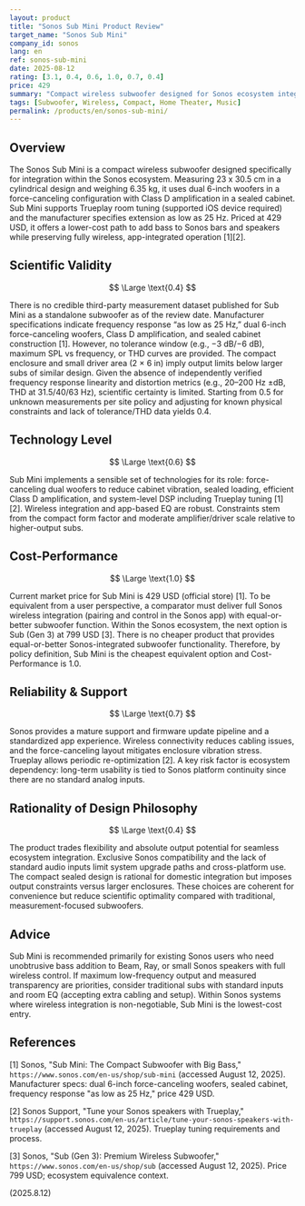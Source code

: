 ```yaml
---
layout: product
title: "Sonos Sub Mini Product Review"
target_name: "Sonos Sub Mini"
company_id: sonos
lang: en
ref: sonos-sub-mini
date: 2025-08-12
rating: [3.1, 0.4, 0.6, 1.0, 0.7, 0.4]
price: 429
summary: "Compact wireless subwoofer designed for Sonos ecosystem integration with force-canceling dual 6-inch drivers; convenient and well-integrated, but constrained by ecosystem lock-in and the absence of third-party measured performance data."
tags: [Subwoofer, Wireless, Compact, Home Theater, Music]
permalink: /products/en/sonos-sub-mini/
---
```


## Overview

The Sonos Sub Mini is a compact wireless subwoofer designed specifically for integration within the Sonos ecosystem. Measuring 23 x 30.5 cm in a cylindrical design and weighing 6.35 kg, it uses dual 6-inch woofers in a force-canceling configuration with Class D amplification in a sealed cabinet. Sub Mini supports Trueplay room tuning (supported iOS device required) and the manufacturer specifies extension as low as 25 Hz. Priced at 429 USD, it offers a lower-cost path to add bass to Sonos bars and speakers while preserving fully wireless, app-integrated operation [1][2].

## Scientific Validity

$$ \Large \text{0.4} $$

There is no credible third-party measurement dataset published for Sub Mini as a standalone subwoofer as of the review date. Manufacturer specifications indicate frequency response “as low as 25 Hz,” dual 6-inch force-canceling woofers, Class D amplification, and sealed cabinet construction [1]. However, no tolerance window (e.g., −3 dB/−6 dB), maximum SPL vs frequency, or THD curves are provided. The compact enclosure and small driver area (2 × 6 in) imply output limits below larger subs of similar design. Given the absence of independently verified frequency response linearity and distortion metrics (e.g., 20–200 Hz ±dB, THD at 31.5/40/63 Hz), scientific certainty is limited. Starting from 0.5 for unknown measurements per site policy and adjusting for known physical constraints and lack of tolerance/THD data yields 0.4.

## Technology Level

$$ \Large \text{0.6} $$

Sub Mini implements a sensible set of technologies for its role: force-canceling dual woofers to reduce cabinet vibration, sealed loading, efficient Class D amplification, and system-level DSP including Trueplay tuning [1][2]. Wireless integration and app-based EQ are robust. Constraints stem from the compact form factor and moderate amplifier/driver scale relative to higher-output subs.

## Cost-Performance

$$ \Large \text{1.0} $$

Current market price for Sub Mini is 429 USD (official store) [1]. To be equivalent from a user perspective, a comparator must deliver full Sonos wireless integration (pairing and control in the Sonos app) with equal-or-better subwoofer function. Within the Sonos ecosystem, the next option is Sub (Gen 3) at 799 USD [3]. There is no cheaper product that provides equal-or-better Sonos-integrated subwoofer functionality. Therefore, by policy definition, Sub Mini is the cheapest equivalent option and Cost-Performance is 1.0.

## Reliability & Support

$$ \Large \text{0.7} $$

Sonos provides a mature support and firmware update pipeline and a standardized app experience. Wireless connectivity reduces cabling issues, and the force-canceling layout mitigates enclosure vibration stress. Trueplay allows periodic re-optimization [2]. A key risk factor is ecosystem dependency: long-term usability is tied to Sonos platform continuity since there are no standard analog inputs.

## Rationality of Design Philosophy

$$ \Large \text{0.4} $$

The product trades flexibility and absolute output potential for seamless ecosystem integration. Exclusive Sonos compatibility and the lack of standard audio inputs limit system upgrade paths and cross-platform use. The compact sealed design is rational for domestic integration but imposes output constraints versus larger enclosures. These choices are coherent for convenience but reduce scientific optimality compared with traditional, measurement-focused subwoofers.

## Advice

Sub Mini is recommended primarily for existing Sonos users who need unobtrusive bass addition to Beam, Ray, or small Sonos speakers with full wireless control. If maximum low-frequency output and measured transparency are priorities, consider traditional subs with standard inputs and room EQ (accepting extra cabling and setup). Within Sonos systems where wireless integration is non-negotiable, Sub Mini is the lowest-cost entry.

## References

[1] Sonos, "Sub Mini: The Compact Subwoofer with Big Bass," `https://www.sonos.com/en-us/shop/sub-mini` (accessed August 12, 2025). Manufacturer specs: dual 6-inch force-canceling woofers, sealed cabinet, frequency response "as low as 25 Hz," price 429 USD.

[2] Sonos Support, "Tune your Sonos speakers with Trueplay," `https://support.sonos.com/en-us/article/tune-your-sonos-speakers-with-trueplay` (accessed August 12, 2025). Trueplay tuning requirements and process.

[3] Sonos, "Sub (Gen 3): Premium Wireless Subwoofer," `https://www.sonos.com/en-us/shop/sub` (accessed August 12, 2025). Price 799 USD; ecosystem equivalence context.

(2025.8.12)